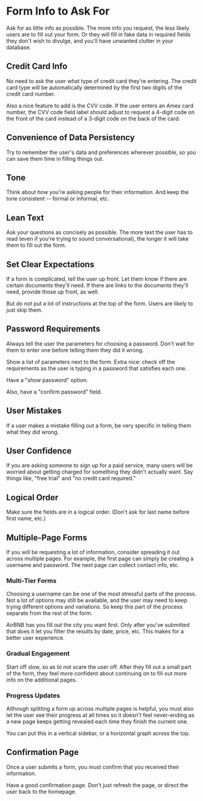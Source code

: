 # Form Info to Ask For

Ask for as little info as possible. The more info you request, the less likely users are to fill out your form. Or they will fill in fake data in required fields they don't wish to divulge, and you'll have unwanted clutter in your database.


## Credit Card Info

No need to ask the user what type of credit card they're entering. The credit card type will be automatically determined by the first two digits of the credit card number.

Also a nice feature to add is the CVV code. If the user enters an Amex card number, the CVV code field label should adjust to request a 4-digit code on the front of the card instead of a 3-digit code on the back of the card.


## Convenience of Data Persistency

Try to remember the user's data and preferences wherever possible, so you can save them time in filling things out.


## Tone

Think about *how* you're asking people for their information. And keep the tone consistent -- formal or informal, etc.


## Lean Text

Ask your questions as concisely as possible. The more text the user has to read (even if you're trying to sound conversational), the longer it will take them to fill out  the form.


## Set Clear Expectations

If a form is complicated, tell the user up front. Let them know if there are certain documents they'll need. If there are links to the documents they'll need, provide those up front, as well.

But *do not* put a lot of instructions at the top of the form. Users are likely to just skip them.


## Password Requirements

Always tell the user the parameters for choosing a password. Don't wait for them to enter one before telling them they did it wrong.

Show a list of parameters next to the form. Extra nice: check off the requirements as the user is typing in a password that satisfies each one.

Have a "show password" option.

Also, have a "confirm password" field.


## User Mistakes

If a user makes a mistake filling out a form, be very specific in telling them what they did wrong.


## User Confidence

If you are asking someone to sign up for a paid service, many users will be worried about getting charged for something they didn't actually want. Say things like, "free trial" and "no credit card required."


## Logical Order

Make sure the fields are in a logical order. (Don't ask for last name before first name, etc.)


## Multiple-Page Forms

If you will be requesting a lot of information, consider spreading it out across multiple pages. For example, the first page can simply be creating a username and password. The next page can collect contact info, etc.


### Multi-Tier Forms

Choosing a username can be one of the most stressful parts of the process. Not a lot of options may still be available, and the user may need to keep trying different options and variations. So keep this part of the process separate from the rest of the form.

AirBNB has you fill out the city you want first. Only after you've submitted that does it let you filter the results by date, price, etc. This makes for a better user experience.


### Gradual Engagement

Start off slow, so as to not scare the user off. After they fill out a small part of the form, they feel more confident about continuing on to fill out more info on the additional pages.


### Progress Updates

Although splitting a form up across multiple pages is helpful, you must also let the user see their progress at all times so it doesn't feel never-ending as a new page keeps getting revealed each time they finish the current one.

You can put this in a vertical sidebar, or a horizontal graph across the top.


## Confirmation Page

Once a user submits a form, you must confirm that you received their information.

Have a good confirmation page. Don't just refresh the page, or direct the user back to the homepage.
